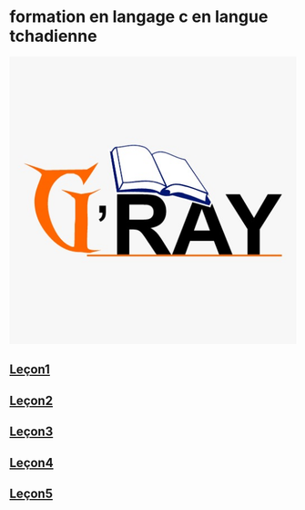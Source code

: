 # formation en langage c en langue tchadienne

![](images/gray.jpeg)
## [Leçon1](docs/lecon1.md)
## [Leçon2](docs/lecon2.md)
## [Leçon3](docs/lecon3.md)
## [Leçon4](docs/lecon4.md)
## [Leçon5](docs/lecon5.md)